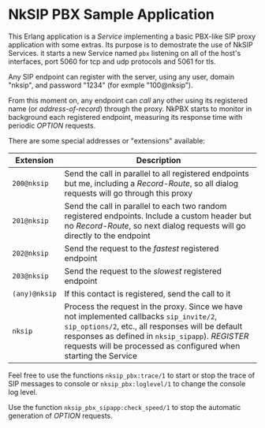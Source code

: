 # NkSIP PBX Sample Application

This Erlang application is a _Service_ implementing a basic PBX-like SIP proxy application with some extras. Its purpose is to demostrate the use of NkSIP Services. it starts a new Service named `pbx` listening on all of the host's interfaces, port 5060 for tcp and udp protocols and 5061 for tls. 

Any SIP endpoint can register with the server, using any user, domain "nksip", and password "1234" (for exmple "100@nksip").

From this moment on, any endpoint can _call_ any other using its registered name (or _address-of-record_) through the proxy. NkPBX starts to monitor in background each registered endpoint, measuring its response time with periodic _OPTION_ requests.

There are some special addresses or "extensions" available:

Extension|Description
---------|-----------
`200@nksip`|Send the call in parallel to all registered endpoints but me, including a _Record-Route_, so all dialog requests will go through this proxy
`201@nksip`|Send the call in parallel to each two random registered endpoints. Include a custom header but no _Record-Route_, so next dialog requests will go directly to the endpoint
`202@nksip`|Send the request to the _fastest_ registered endpoint
`203@nksip`|Send the request to the _slowest_ registered endpoint
`(any)@nksip`|If this contact is registered, send the call to it
`nksip`|Process the request in the proxy. Since we have not implemented callbacks `sip_invite/2`, `sip_options/2`, etc., all responses will be default responses as defined in `nksip_sipapp`). _REGISTER_ requests will be processed as configured when starting the Service

Feel free to use the functions `nksip_pbx:trace/1` to start or stop the trace of SIP messages to console or `nksip_pbx:loglevel/1` to change the console log level. 

Use the function `nksip_pbx_sipapp:check_speed/1` to stop the automatic generation of
_OPTION_ requests.
